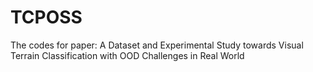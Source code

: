 # TCPOSS
The codes for paper: A Dataset and Experimental Study towards Visual Terrain Classification with OOD Challenges in Real World
